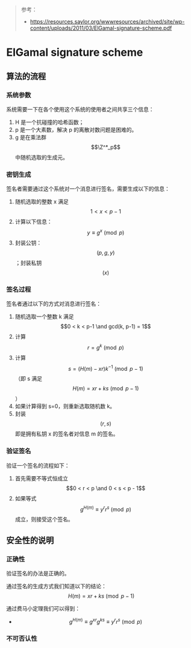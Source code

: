 > 参考：
>
> - <https://resources.saylor.org/wwwresources/archived/site/wp-content/uploads/2011/03/ElGamal-signature-scheme.pdf>

# ElGamal signature scheme

## 算法的流程

### 系统参数

系统需要一下在各个使用这个系统的使用者之间共享三个信息：

1. H 是一个抗碰撞的哈希函数；
2. p 是一个大素数，解决 p 的离散对数问题是困难的。
3. g 是在乘法群 $$\Z^*_p$$ 中随机选取的生成元。

### 密钥生成

签名者需要通过这个系统对一个消息进行签名，需要生成以下的信息：

1. 随机选取的整数 x 满足 $$1 < x < p-1$$
2. 计算以下信息：$$y \equiv g^x \pmod{p}$$
3. 封装公钥：$$(p, g, y)$$；封装私钥 $$(x)$$

### 签名过程

签名者通过以下的方式对消息进行签名：

1. 随机选取一个整数 k 满足 $$0 < k < p-1 \and gcd(k, p-1) = 1$$
2. 计算 $$r = g^k \pmod{p}$$
3. 计算 $$s = (H(m) - xr)k^{-1} \pmod{p-1}$$（即 s 满足 $$H(m) = xr + ks \pmod{p-1}$$）
4. 如果计算得到 s=0，则重新选取随机数 k。
5. 封装 $$(r, s)$$ 即是拥有私钥 x 的签名者对信息 m 的签名。

### 验证签名

验证一个签名的流程如下：

1. 首先需要不等式恒成立 $$0 < r < p \and 0 < s < p - 1$$
2. 如果等式 $$g^{H(m)} \equiv y^r r^s \pmod{p}$$ 成立，则接受这个签名。

## 安全性的说明

### 正确性

验证签名的办法是正确的。

通过签名的生成方式我们知道以下的结论：$$H(m) = xr + ks \pmod{p-1}$$

通过费马小定理我们可以得到：

- $$g^{H(m)} \equiv g^{xr}g^{ks} \equiv y^r r^s \pmod{p}$$

### 不可否认性

